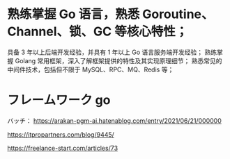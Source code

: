 

# 熟练掌握 Go 语言，熟悉 Goroutine、Channel、锁、GC 等核心特性；

具备 3 年以上后端开发经验，并具有 1 年以上 Go 语言服务端开发经验；
熟练掌握 Golang 常用框架，深入了解框架提供的特性及其实现原理细节；
熟悉常见的中间件技术，包括但不限于 MySQL、RPC、MQ、Redis 等；

# フレームワーク go
バッチ：
https://arakan-pgm-ai.hatenablog.com/entry/2021/06/21/000000


https://itpropartners.com/blog/9445/

https://freelance-start.com/articles/73
